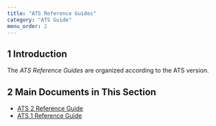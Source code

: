 ```yaml
---
title: "ATS Reference Guides"
category: "ATS Guide"
menu_order: 2
---
```


## 1 Introduction

The *ATS Reference Guides* are organized according to the ATS version.

## 2 Main Documents in This Section

* [ATS 2 Reference Guide](rg-two-ats)
* [ATS 1 Reference Guide](rg-one-ats)

